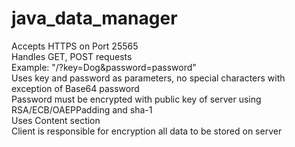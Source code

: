 # java_data_manager

Accepts HTTPS on Port 25565 <br />
Handles GET, POST requests <br />
Example: "/?key=Dog&password=password" <br />
Uses key and password as parameters, no special characters with exception of Base64 password <br />
Password must be encrypted with public key of server using RSA/ECB/OAEPPadding and sha-1 <br />
Uses Content section <br />
Client is responsible for encryption all data to be stored on server <br />

